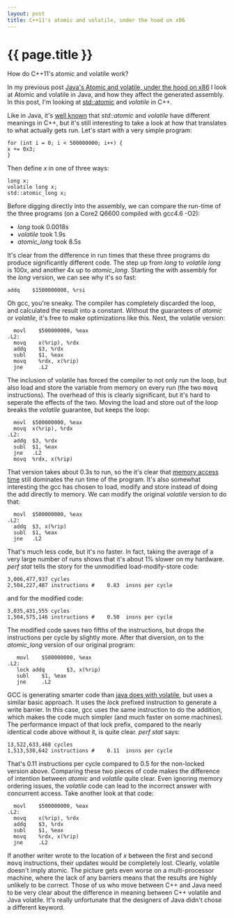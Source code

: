 ```yaml
---
layout: post
title: C++11's atomic and volatile, under the hood on x86
---
```


{{ page.title }}
================

<p class="meta">How do C++11's atomic and volatile work?</p>

In my previous post [Java's Atomic and volatile, under the hood on x86](http://brooker.co.za/blog/2012/11/13/increment.html) I look at Atomic and volatile in Java, and how they affect the generated assembly. In this post, I'm looking at [std::atomic](http://en.cppreference.com/w/cpp/atomic/atomic) and *volatile* in C++.

Like in Java, it's [well known](http://stackoverflow.com/questions/8819095/concurrency-atomic-and-volatile-in-c11-memory-model) that *std::atomic* and *volatile* have different meanings in C++, but it's still interesting to take a look at how that translates to what actually gets run. Let's start with a very simple program:

    for (int i = 0; i < 500000000; i++) {
	x += 0x3;
    }

Then define *x* in one of three ways:

    long x;
    volatile long x;
    std::atomic_long x;

Before digging directly into the assembly, we can compare the run-time of the three programs (on a Core2 Q6600 compiled with gcc4.6 -O2):

 * *long* took 0.0018s
 * *volatile* took 1.9s
 * *atomic_long* took 8.5s

It's clear from the difference in run times that these three programs do produce significantly different code. The step up from *long* to *volatile long* is 100x, and another 4x up to *atomic_long*. Starting the with assembly for the *long* version, we can see why it's so fast:

    addq    $1500000000, %rsi

Oh gcc, you're sneaky. The compiler has completely discarded the loop, and calculated the result into a constant. Without the guarantees of *atomic* or *volatile*, it's free to make optimizations like this. Next, the volatile version:

      movl    $500000000, %eax
    .L2:
      movq    x(%rip), %rdx
      addq    $3, %rdx
      subl    $1, %eax
      movq    %rdx, x(%rip)
      jne     .L2

The inclusion of volatile has forced the compiler to not only run the loop, but also load and store the variable from memory on every run (the two <tt>movq</tt> instructions). The overhead of this is clearly significant, but it's hard to seperate the effects of the two. Moving the load and store out of the loop breaks the *volatile* guarantee, but keeps the loop:

      movl	$500000000, %eax
      movq	x(%rip), %rdx
    .L2:
      addq	$3, %rdx
      subl	$1, %eax
      jne	.L2
      movq	%rdx, x(%rip)

That version takes about 0.3s to run, so the it's clear that [memory access time](http://norvig.com/21-days.html#answers) still dominates the run time of the program. It's also somewhat interesting the gcc has chosen to load, modify and store instead of doing the add directly to memory. We can modify the original *volatile* version to do that:

      movl	$500000000, %eax
    .L2:
      addq	$3, x(%rip)
      subl	$1, %eax
      jne	.L2

That's much less code, but it's no faster. In fact, taking the average of a very large number of runs shows that it's about 1% slower on my hardware. *perf stat* tells the story for the unmodified load-modify-store code:

    3,006,477,937 cycles
    2,504,227,487 instructions #    0.83  insns per cycle

and for the modified code:

    3,035,431,555 cycles
    1,504,575,146 instructions #    0.50  insns per cycle

The modified code saves two fifths of the instructions, but drops the instructions per cycle by slightly more. After that diversion, on to the *atomic_long* version of our original program:

       movl    $500000000, %eax
    .L2:
       lock addq       $3, x(%rip)
       subl    $1, %eax
       jne     .L2

GCC is generating smarter code than [java does with volatile](http://brooker.co.za/blog/2012/11/13/increment.html), but uses a similar basic approach. It uses the *lock* prefixed instruction to generate a write barrier. In this case, gcc uses the same instruction to do the addition, which makes the code much simpler (and much faster on some machines). The performance impact of that lock prefix, compared to the nearly identical code above without it, is quite clear. *perf stat* says:

    13,522,633,468 cycles
    1,513,530,642 instructions #    0.11  insns per cycle

That's 0.11 instructions per cycle compared to 0.5 for the non-locked version above. Comparing these two pieces of code makes the difference of intention between *atomic* and *volatile* quite clear. Even ignoring memory ordering issues, the *volatile* code can lead to the incorrect answer with concurrent access. Take another look at that code:

      movl    $500000000, %eax
    .L2:
      movq    x(%rip), %rdx
      addq    $3, %rdx
      subl    $1, %eax
      movq    %rdx, x(%rip)
      jne     .L2

If another writer wrote to the location of *x* between the first and second <tt>movq</tt> instructions, their updates would be completely lost. Clearly, volatile doesn't imply atomic. The picture gets even worse on a multi-processor machine, where the lack of any barriers means that the results are highly unlikely to be correct. Those of us who move between C++ and Java need to be very clear about the difference in meaning between C++ volatile and Java volatile. It's really unfortunate that the designers of Java didn't chose a different keyword.
